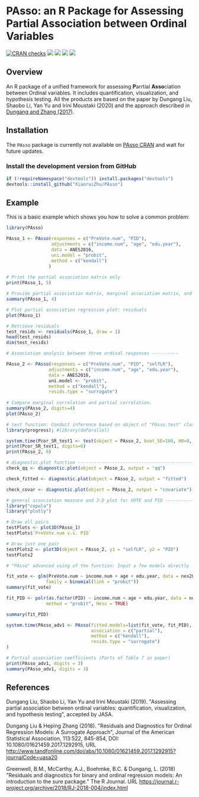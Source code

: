 # PAsso: an R Package for Assessing Partial Association between Ordinal Variables

<!-- badges: start -->

[![CRAN checks](https://cranchecks.info/badges/summary/PAsso)](https://cran.r-project.org/web/checks/check_results_PAsso.html)
[![](http://cranlogs.r-pkg.org/badges/grand-total/PAsso?color=blue)](https://cran.r-project.org/package=PAsso)
[![](http://cranlogs.r-pkg.org/badges/last-month/PAsso?color=green)](https://cran.r-project.org/package=PAsso)
[![](http://cranlogs.r-pkg.org/badges/last-week/PAsso?color=yellow)](https://cran.r-project.org/package=PAsso)
[![](https://travis-ci.com/XiaoruiZhu/PAsso.svg?branch=master)](https://travis-ci.com/XiaoruiZhu/PAsso.svg)

<!-- badges: end -->

Overview
--------

An R package of a unified framework for assessing **P**arrtial **Asso**ciation between Ordinal variables. It includes quantification, visualization, and hypothesis testing. All the products are based on the paper by Dungang Liu, 
Shaobo Li, Yan Yu and Irini Moustaki (2020) and the approach described in [Dungang and Zhang
(2017)](http://www.tandfonline.com/doi/abs/10.1080/01621459.2017.1292915?journalCode=uasa20).

## Installation

The `PAsso` package is currently not available on [PAsso CRAN]() and wait for future updates.

### Install the development version from GitHub

``` r
if (!requireNamespace("devtools")) install.packages("devtools")
devtools::install_github("XiaoruiZhu/PAsso")
```

## Example

This is a basic example which shows you how to solve a common problem:

``` r
library(PAsso)

PAsso_1 <- PAsso(responses = c("PreVote.num", "PID"),
                 adjustments = c("income.num", "age", "edu.year"),
                 data = ANES2016,
                 uni.model = "probit",
                 method = c("kendall")
                )
                
# Print the partial association matrix only
print(PAsso_1, 5)

# Provide partial association matrix, marginal association matrix, and summary of models' coefficients
summary(PAsso_1, 4)

# Plot partial association regression plot: residuals
plot(PAsso_1)

# Retrieve residuals
test_resids <- residuals(PAsso_1, draw = 1)
head(test_resids)
dim(test_resids)

# Association analysis between three ordinal responses ----------

PAsso_2 <- PAsso(responses = c("PreVote.num", "PID", "selfLR"),
                adjustments = c("income.num", "age", "edu.year"),
                data = ANES2016,
                uni.model <- "probit",
                method = c("kendall"),
                resids.type = "surrogate")
                
# Compare marginal correlation and partial correlation.
summary(PAsso_2, digits=4)
plot(PAsso_2)

# test function: Conduct inference based on object of "PAsso.test" class ----------------------------
library(progress); #library(doParallel)

system.time(Pcor_SR_test1 <- test(object = PAsso_2, boot_SE=100, H0=0, parallel=F))
print(Pcor_SR_test1, digits=6)
print(PAsso_2, 6)

# diagnostic.plot function -----------------------------------------------------
check_qq <- diagnostic.plot(object = PAsso_2, output = "qq")

check_fitted <- diagnostic.plot(object = PAsso_2, output = "fitted")

check_covar <- diagnostic.plot(object = PAsso_2, output = "covariate")

# general association measure and 3-D plot for VOTE and PID ------------------
library("copula")
library("plotly")

# Draw all pairs
testPlots <- plot3D(PAsso_1)
testPlots$`PreVote.num v.s. PID`

# Draw just one pair
testPlots2 <- plot3D(object = PAsso_2, y1 = "selfLR", y2 = "PID")
testPlots2

# "PAsso" advanced using of the function: Input a few models directly ------------------------------

fit_vote <- glm(PreVote.num ~ income.num + age + edu.year, data = nes2016,
               family = binomial(link = "probit"))
summary(fit_vote)

fit_PID <- polr(as.factor(PID) ~ income.num + age + edu.year, data = nes2016,
               method = "probit", Hess = TRUE)

summary(fit_PID)

system.time(PAsso_adv1 <- PAsso(fitted.models=list(fit_vote, fit_PID),
                                association = c("partial"),
                                method = c("kendall"),
                                resids.type = "surrogate")
)

# Partial association coefficients (Parts of Table 7 in paper)
print(PAsso_adv1, digits = 3)
summary(PAsso_adv1, digits = 3)
```

References
----------

Dungang Liu, Shaobo Li, Yan Yu and Irini Moustaki (2019). "Assessing partial association between ordinal variables: quantification, visualization, and hypothesis testing", accepted by JASA.

Dungang Liu & Heping Zhang (2018). "Residuals and Diagnostics for Ordinal Regression Models: A Surrogate Approach", Journal of the American Statistical Association, 113:522, 845-854, DOI: 10.1080/01621459.2017.1292915, URL
<http://www.tandfonline.com/doi/abs/10.1080/01621459.2017.1292915?journalCode=uasa20>

Greenwell, B.M., McCarthy, A.J., Boehmke, B.C. & Dungang, L. (2018)
"Residuals and diagnostics for binary and ordinal regression models: An
introduction to the sure package." The R Journal. URL
<https://journal.r-project.org/archive/2018/RJ-2018-004/index.html>

